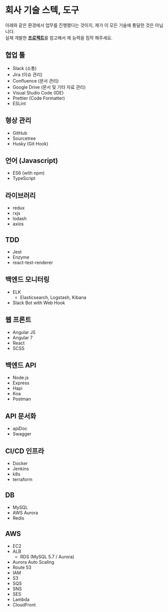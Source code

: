 # 회사 기술 스텍, 도구

아래와 같은 환경에서 업무를 진행했다는 것이지, 제가 이 모든 기술에 통달한 것은 아닙니다.<br>
실제 개발한 [**프로젝트**](./README.md)를 참고해서 제 능력을 짐작 해주세요.<br>

## 협업 툴

- Slack (소통)
- Jira (이슈 관리)
- Confluence (문서 관리)
- Google Drive (문서 및 기타 자료 관리)
- Visual Studio Code (IDE)
- Prettier (Code Formatter)
- ESLint

## 형상 관리

- GitHub
- Sourcetree
- Husky (Git Hook)

## 언어 (Javascript)

- ES6 (with npm)
- TypeScript

## 라이브러리

- redux
- rxjs
- lodash
- axios

## TDD

- Jest
- Enzyme
- react-test-renderer

## 백엔드 모니터링

- ELK
  - Elasticsearch, Logstash, Kibana
- Slack Bot with Web Hook

## 웹 프론트

- Angular JS
- Angular 7
- React
- SCSS

## 백엔드 API

- Node.js
- Express
- Hapi
- Koa
- Postman

## API 문서화

- apiDoc
- Swagger

## CI/CD 인프라

- Docker
- Jenkins
- k8s
- terraform

## DB

- MySQL
- AWS Aurora
- Redis

## AWS

- EC2
- ALB
  - RDS (MySQL 5.7 / Aurora)
- Aurora Auto Scaling
- Route 53
- IAM
- S3
- SQS
- SNS
- SES
- Lambda
- CloudFront
